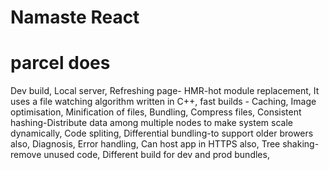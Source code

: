 # Namaste React



# parcel does
Dev build,
Local server,
Refreshing page- HMR-hot module replacement,
It uses a file watching algorithm written in C++,
fast builds - Caching,
Image optimisation,
Minification of files,
Bundling,
Compress files,
Consistent hashing-Distribute data among multiple nodes to make system scale dynamically,
Code spliting,
Differential bundling-to support older browers also,
Diagnosis,
Error handling,
Can host app in HTTPS also,
Tree shaking-remove unused code,
Different build for dev and prod bundles,

